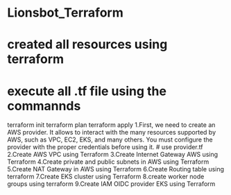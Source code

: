 # Lionsbot_Terraform
# created all resources using terraform 
# execute all .tf file using the commannds
terraform init
terraform plan
terraform apply
1.First, we need to create an AWS provider. It allows to interact with the many resources supported by AWS, such as VPC, EC2, EKS, and many others. You must configure the provider with the proper credentials before using it. # use provider.tf
2.Create AWS VPC using Terraform
3.Create Internet Gateway AWS using Terraform
4.Create private and public subnets in AWS using Terraform
5.Create NAT Gateway in AWS using Terraform
6.Create Routing table using terraform
7.Create EKS cluster using Terraform
8.create worker node groups using terraform
9.Create IAM OIDC provider EKS using Terraform
